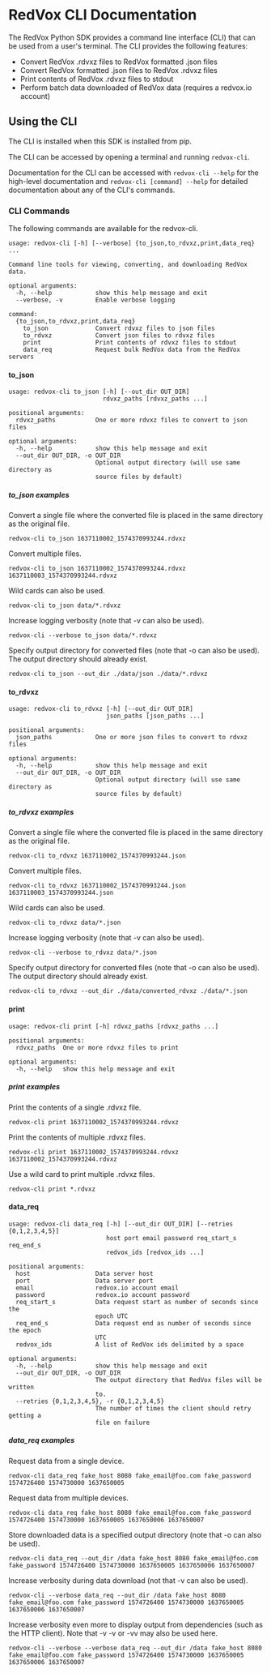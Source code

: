 # RedVox CLI Documentation

The RedVox Python SDK provides a command line interface (CLI) that can be used from a user's terminal. The CLI provides the following features:

* Convert RedVox .rdvxz files to RedVox formatted .json files
* Convert RedVox formatted .json files to RedVox .rdvxz files
* Print contents of RedVox .rdvxz files to stdout
* Perform batch data downloaded of RedVox data (requires a redvox.io account)

## Using the CLI

The CLI is installed when this SDK is installed from pip.

The CLI can be accessed by opening a terminal and running ```redvox-cli```.

Documentation for the CLI can be accessed with ```redvox-cli --help``` for the high-level documentation and ```redvox-cli [command] --help``` for detailed documentation about any of the CLI's commands.

### CLI Commands

The following commands are available for the redvox-cli.

```
usage: redvox-cli [-h] [--verbose] {to_json,to_rdvxz,print,data_req} ...

Command line tools for viewing, converting, and downloading RedVox data.

optional arguments:
  -h, --help            show this help message and exit
  --verbose, -v         Enable verbose logging

command:
  {to_json,to_rdvxz,print,data_req}
    to_json             Convert rdvxz files to json files
    to_rdvxz            Convert json files to rdvxz files
    print               Print contents of rdvxz files to stdout
    data_req            Request bulk RedVox data from the RedVox servers
```

#### to_json

```
usage: redvox-cli to_json [-h] [--out_dir OUT_DIR]
                          rdvxz_paths [rdvxz_paths ...]

positional arguments:
  rdvxz_paths           One or more rdvxz files to convert to json files

optional arguments:
  -h, --help            show this help message and exit
  --out_dir OUT_DIR, -o OUT_DIR
                        Optional output directory (will use same directory as
                        source files by default)
```

##### to_json examples

Convert a single file where the converted file is placed in the same directory as the original file.

```
redvox-cli to_json 1637110002_1574370993244.rdvxz
```

Convert multiple files.

```
redvox-cli to_json 1637110002_1574370993244.rdvxz 1637110003_1574370993244.rdvxz
``` 

Wild cards can also be used.

```
redvox-cli to_json data/*.rdvxz
``` 

Increase logging verbosity (note that -v can also be used).

```
redvox-cli --verbose to_json data/*.rdvxz
``` 

Specify output directory for converted files (note that -o can also be used). The output directory should already exist.

```
redvox-cli to_json --out_dir ./data/json ./data/*.rdvxz
``` 

#### to_rdvxz

```
usage: redvox-cli to_rdvxz [-h] [--out_dir OUT_DIR]
                           json_paths [json_paths ...]

positional arguments:
  json_paths            One or more json files to convert to rdvxz files

optional arguments:
  -h, --help            show this help message and exit
  --out_dir OUT_DIR, -o OUT_DIR
                        Optional output directory (will use same directory as
                        source files by default)
```

##### to_rdvxz examples

Convert a single file where the converted file is placed in the same directory as the original file.

```
redvox-cli to_rdvxz 1637110002_1574370993244.json
```

Convert multiple files.

```
redvox-cli to_rdvxz 1637110002_1574370993244.json 1637110003_1574370993244.json
``` 

Wild cards can also be used.

```
redvox-cli to_rdvxz data/*.json
``` 

Increase logging verbosity (note that -v can also be used).

```
redvox-cli --verbose to_rdvxz data/*.json
``` 

Specify output directory for converted files (note that -o can also be used). The output directory should already exist.

```
redvox-cli to_rdvxz --out_dir ./data/converted_rdvxz ./data/*.json
``` 

#### print

```
usage: redvox-cli print [-h] rdvxz_paths [rdvxz_paths ...]

positional arguments:
  rdvxz_paths  One or more rdvxz files to print

optional arguments:
  -h, --help   show this help message and exit
```

##### print examples

Print the contents of a single .rdvxz file.

```
redvox-cli print 1637110002_1574370993244.rdvxz
```

Print the contents of multiple .rdvxz files.

```
redvox-cli print 1637110002_1574370993244.rdvxz 1637110002_1574370993244.rdvxz
```

Use a wild card to print multiple .rdvxz files.

```
redvox-cli print *.rdvxz
```

#### data_req

```
usage: redvox-cli data_req [-h] [--out_dir OUT_DIR] [--retries {0,1,2,3,4,5}]
                           host port email password req_start_s req_end_s
                           redvox_ids [redvox_ids ...]

positional arguments:
  host                  Data server host
  port                  Data server port
  email                 redvox.io account email
  password              redvox.io account password
  req_start_s           Data request start as number of seconds since the
                        epoch UTC
  req_end_s             Data request end as number of seconds since the epoch
                        UTC
  redvox_ids            A list of RedVox ids delimited by a space

optional arguments:
  -h, --help            show this help message and exit
  --out_dir OUT_DIR, -o OUT_DIR
                        The output directory that RedVox files will be written
                        to.
  --retries {0,1,2,3,4,5}, -r {0,1,2,3,4,5}
                        The number of times the client should retry getting a
                        file on failure
```

##### data_req examples

Request data from a single device.

```
redvox-cli data_req fake_host 8080 fake_email@foo.com fake_password 1574726400 1574730000 1637650005
```

Request data from multiple devices.

```
redvox-cli data_req fake_host 8080 fake_email@foo.com fake_password 1574726400 1574730000 1637650005 1637650006 1637650007
```

Store downloaded data is a specified output directory (note that -o can also be used).

```
redvox-cli data_req --out_dir /data fake_host 8080 fake_email@foo.com fake_password 1574726400 1574730000 1637650005 1637650006 1637650007
```

Increase verbosity during data download (not that -v can also be used).

```
redvox-cli --verbose data_req --out_dir /data fake_host 8080 fake_email@foo.com fake_password 1574726400 1574730000 1637650005 1637650006 1637650007
```

Increase verbosity even more to display output from dependencies (such as the HTTP client). Note that -v -v or -vv may also be used here.

```
redvox-cli --verbose --verbose data_req --out_dir /data fake_host 8080 fake_email@foo.com fake_password 1574726400 1574730000 1637650005 1637650006 1637650007
```

